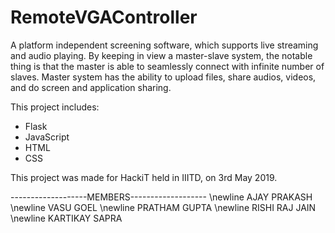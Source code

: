 # RemoteVGAController

A platform independent screening software, which supports live streaming and audio playing. 
By keeping in view a master-slave system, the notable thing is that the master is able to seamlessly connect with infinite number of slaves. Master system has the ability to upload files, share audios, videos, and do screen and application sharing. 

This project includes:
  - Flask
  - JavaScript
  - HTML
  - CSS

This project was made for HackiT held in IIITD, on 3rd May 2019.

-------------------MEMBERS-------------------
\newline
AJAY PRAKASH
\newline
VASU GOEL
\newline
PRATHAM GUPTA
\newline
RISHI RAJ JAIN
\newline
KARTIKAY SAPRA
